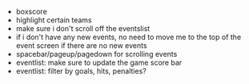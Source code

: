 - boxscore
- highlight certain teams
- make sure i don't scroll off the eventslist
- if i don't have any new events, no need to move me to the top of the event screen if there are no new events
- spacebar/pageup/pagedown for scrolling events
- eventlist: make sure to update the game score bar
- eventlist: filter by goals, hits, penalties?